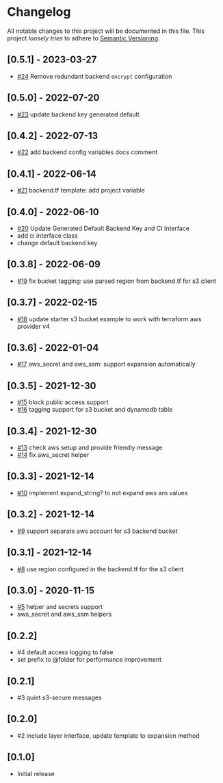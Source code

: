 # Changelog

All notable changes to this project will be documented in this file.
This project *loosely tries* to adhere to [Semantic Versioning](http://semver.org/).

## [0.5.1] - 2023-03-27
- [#24](https://github.com/boltops-tools/terraspace_plugin_aws/pull/24) Remove redundant backend `encrypt` configuration

## [0.5.0] - 2022-07-20
- [#23](https://github.com/boltops-tools/terraspace_plugin_aws/pull/23) update backend key generated default

## [0.4.2] - 2022-07-13
- [#22](https://github.com/boltops-tools/terraspace_plugin_aws/pull/22) add backend config variables docs comment

## [0.4.1] - 2022-06-14
- [#21](https://github.com/boltops-tools/terraspace_plugin_aws/pull/21) backend.tf template: add project variable

## [0.4.0] - 2022-06-10
- [#20](https://github.com/boltops-tools/terraspace_plugin_aws/pull/20) Update Generated Default Backend Key and CI Interface
- add ci interface class
- change default backend key

## [0.3.8] - 2022-06-09
- [#19](https://github.com/boltops-tools/terraspace_plugin_aws/pull/19) fix bucket tagging: use parsed region from backend.tf for s3 client

## [0.3.7] - 2022-02-15
- [#18](https://github.com/boltops-tools/terraspace_plugin_aws/pull/18) update starter s3 bucket example to work with terraform aws provider v4

## [0.3.6] - 2022-01-04
- [#17](https://github.com/boltops-tools/terraspace_plugin_aws/pull/17) aws_secret and aws_ssm: support expansion automatically

## [0.3.5] - 2021-12-30
- [#15](https://github.com/boltops-tools/terraspace_plugin_aws/pull/15) block public access support
- [#16](https://github.com/boltops-tools/terraspace_plugin_aws/pull/16) tagging support for s3 bucket and dynamodb table

## [0.3.4] - 2021-12-30
- [#13](https://github.com/boltops-tools/terraspace_plugin_aws/pull/13) check aws setup and provide friendly message
- [#14](https://github.com/boltops-tools/terraspace_plugin_aws/pull/14) fix aws_secret helper

## [0.3.3] - 2021-12-14
- [#10](https://github.com/boltops-tools/terraspace_plugin_aws/pull/10) implement expand_string? to not expand aws arn values

## [0.3.2] - 2021-12-14
- [#9](https://github.com/boltops-tools/terraspace_plugin_aws/pull/9) support separate aws account for s3 backend bucket

## [0.3.1] - 2021-12-14
- [#8](https://github.com/boltops-tools/terraspace_plugin_aws/pull/8) use region configured in the backend.tf for the s3 client

## [0.3.0] - 2020-11-15
- [#5](https://github.com/boltops-tools/terraspace_plugin_aws/pull/5) helper and secrets support
- aws_secret and aws_ssm helpers

## [0.2.2]
- #4 default access logging to false
- set prefix to @folder for performance improvement

## [0.2.1]
- #3 quiet s3-secure messages

## [0.2.0]
- #2 include layer interface, update template to expansion method

## [0.1.0]
- Initial release
